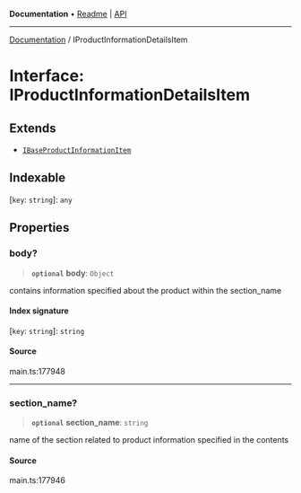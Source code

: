 **Documentation** • [Readme](../README.md) \| [API](../globals.md)

***

[Documentation](../README.md) / IProductInformationDetailsItem

# Interface: IProductInformationDetailsItem

## Extends

- [`IBaseProductInformationItem`](IBaseProductInformationItem.md)

## Indexable

 \[`key`: `string`\]: `any`

## Properties

### body?

> **`optional`** **body**: `Object`

contains information specified about the product within the section_name

#### Index signature

 \[`key`: `string`\]: `string`

#### Source

main.ts:177948

***

### section\_name?

> **`optional`** **section\_name**: `string`

name of the section related to product information specified in the contents

#### Source

main.ts:177946
